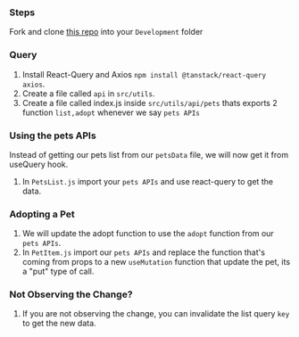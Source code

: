 ### Steps

Fork and clone [this repo](https://github.com/JoinCODED/TASK-React-Query-1-Pets) into your `Development` folder

### Query

1. Install React-Query and Axios `npm install @tanstack/react-query axios`.
2. Create a file called `api` in `src/utils`.
3. Create a file called index.js inside `src/utils/api/pets` thats exports 2  function `list,adopt` whenever we say `pets APIs`

### Using the pets APIs
Instead of getting our pets list from our `petsData` file, we will now get it from useQuery hook.

1. In `PetsList.js` import your `pets APIs` and use react-query to get the data.

### Adopting a Pet

1. We will update the adopt function to use the `adopt` function from our `pets APIs`.
2. In `PetItem.js` import our `pets APIs` and replace the function that's coming from props to a new `useMutation` function that update the pet, its a "put" type of call.

### Not Observing the Change?

1. If you are not observing the change, you can invalidate the list query `key` to get the new data.
